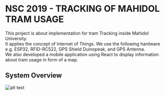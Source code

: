 # NSC 2019 - TRACKING OF MAHIDOL TRAM USAGE
This project is about implementation for tram Tracking inside Mahidol University. <br>
It applies the concept of Internet of Things. We use the following hardware e.g. ESP32, RFID-RC522, GPS Shield Duinopeak, and GPS Antenna. <br>
We also developed a mobile application using React to display information about tram usage in form of a map. <br>
## System Overview
![alt text](file:///Users/supakarn/Desktop/screenshot/systemoverview_mutram.png)

